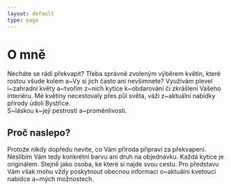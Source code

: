 ```yaml
---
layout: default
type: page
---
```


# O mně

Necháte se rádi překvapit? Třeba správně zvoleným výběrem květin, které rostou všude kolem a~Vy si jich často ani nevšimnete? Využívám plevel i~zahradní květy
a~tvořím z~nich kytice k~obdarování či zkrášlení Vašeho interiéru. Mé květiny necestovaly přes půl světa, váži z~aktuální nabídky přírody údolí Bystřice.  
S~láskou k~její pestrosti a~proměnlivosti.

## Proč naslepo?

Protože nikdy dopředu nevíte, co Vám příroda připraví za překvapení. Neslíbím Vám tedy konkrétní barvu ani druh na objednávku. Každá kytice je originálem. Stejně jako osoba, ke které si najde svou cestu. Pro představu Vám však mohu vždy poskytnout obecnou informaci o~aktuální kvetoucí nabídce a~mých možnostech.
